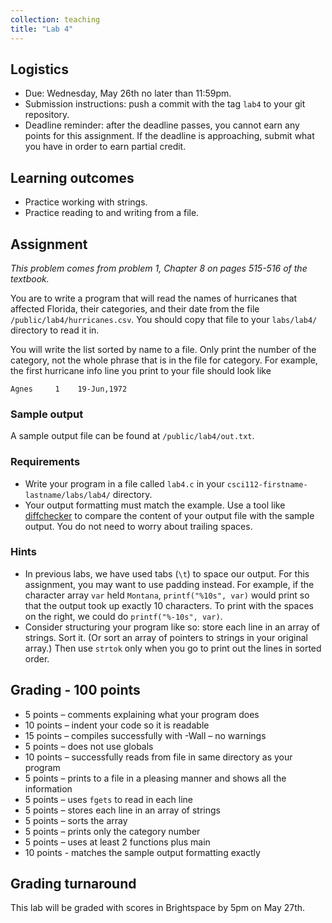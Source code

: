 ```yaml
---
collection: teaching
title: "Lab 4"
---
```


## Logistics
* Due: Wednesday, May 26th no later than 11:59pm.
* Submission instructions: push a commit with the tag `lab4` to your git
	repository.
* Deadline reminder: after the deadline passes, you cannot earn any points for
	this assignment. If the deadline is approaching, submit what you have in
	order to earn partial credit.

## Learning outcomes
* Practice working with strings.
* Practice reading to and writing from a file.

## Assignment

*This problem comes from problem 1, Chapter 8 on pages 515-516 of the textbook.*

You are to write a program that will read the names of hurricanes that affected
Florida, their categories, and their date from the file
`/public/lab4/hurricanes.csv`. You should copy that file to your `labs/lab4/` directory
to read it in.

You will write the list sorted by name to a file.
Only print the number of the category, not the whole phrase that is in the file
for category. For example, the first hurricane info line you print to your file
should look like
```
Agnes     1    19-Jun,1972
```

### Sample output

A sample output file can be found at `/public/lab4/out.txt`.

### Requirements
* Write your program in a file called `lab4.c` in your
	`csci112-firstname-lastname/labs/lab4/` directory.
* Your output formatting must match the example. Use a tool like
	[diffchecker](https://www.diffchecker.com/) to compare the content of your output file  with the sample
	output. You do not need to worry about trailing spaces.

### Hints
* In previous labs, we have used tabs (`\t`) to space our output. For this
	assignment, you may want to use padding instead. For example, if the
	character array `var` held `Montana`,
	`printf("%10s", var)` would print so that the output took up
	exactly 10 characters. To print with the spaces on the right,
	we could do `printf("%-10s", var)`.
* Consider structuring your program like so: store each line in an array of
	strings. Sort it. (Or sort an array of pointers to strings in your original
	array.) Then use `strtok` only when you go to print out the lines in sorted
	order.

## Grading - 100 points
* 5 points – comments explaining what your program does
* 10 points – indent your code so it is readable
* 15 points – compiles successfully with -Wall – no warnings
* 5 points – does not use globals
* 10 points – successfully reads from file in same directory as your program
* 5 points – prints to a file in a pleasing manner and shows all the information
* 5 points – uses `fgets` to read in each line
* 5 points – stores each line in an array of strings
* 5 points – sorts the array
* 5 points – prints only the category number
* 5 points – uses at least 2 functions plus main
* 10 points - matches the sample output formatting exactly

## Grading turnaround
This lab will be graded with scores in Brightspace by 5pm on May 27th.
